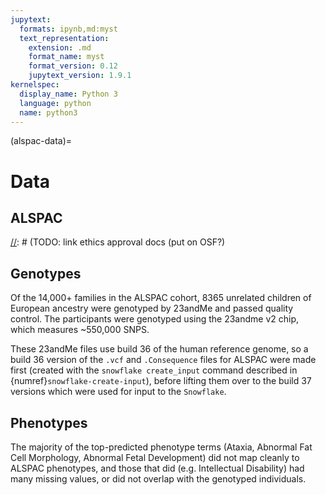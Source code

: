 ```yaml
---
jupytext:
  formats: ipynb,md:myst
  text_representation:
    extension: .md
    format_name: myst
    format_version: 0.12
    jupytext_version: 1.9.1
kernelspec:
  display_name: Python 3
  language: python
  name: python3
---
```


(alspac-data)=
# Data


[//]: # (TODO: Move this to the ALSPAC chapter)
[//]: # (TODO: Further describe the value of the dataset and what it is generally used for)

## ALSPAC




[//]: # (TODO: link ethics approval docs (put on OSF?)

<!--Although the ALSPAC data set is large, it is not very diverse, therefore the 1000 genomes project (Phase 1) genomes were used as a background set.-->

## Genotypes
Of the 14,000+ families in the ALSPAC cohort, 8365 unrelated children of European ancestry were genotyped by 23andMe and passed quality control. 
The participants were genotyped using the 23andme v2 chip, which measures ~550,000 SNPS.

[//]: # (TODO: Fix cross-ref)
[//]: # (TODO: Optional for thesis: Link to reproducible versions of scripts that do this: form_alspac_vcf, form_alspac_consequence)

These 23andMe files use build 36 of the human reference genome, so a build 36 version of the `.vcf` and `.Consequence` files for ALSPAC were made first (created with the `snowflake create_input` command described in {numref}`snowflake-create-input`), before lifting them over to the build 37 versions which were used for input to the `Snowflake`. 


<!--
**Lift-over procedure**
Lifting over VCF files between {ref}`different-builds` was done using the UCSC LiftOver tool.
[//]: # (TODO: Here?? EDA: Number of variants overlap with 1000G)
-->

## Phenotypes

[//]: # (TODO: explain that using the catalogue - and link - ALSPAC phenotypes matching the DcGO phenotypes were chosen for the highest scoring things on a the prototype version. Maybe explain that due to the sensitivity of this to other things, they were not the highest ranking things any more)
[//]: # (TODO: Mapping phenotypes to ALSPAC measurements. Write - was done by hand using the ALSPAC catalogue)


[//]: # (TODO: Rewrite paragraph below:)
The majority of the top-predicted phenotype terms (Ataxia, Abnormal Fat Cell Morphology, Abnormal Fetal Development) did not map cleanly to ALSPAC phenotypes, and those that did (e.g. Intellectual Disability) had many missing values, or did not overlap with the genotyped individuals.

[//]: # (TODO: Cite lack of diversity)

[//]: # (TODO: EDA table: list of phenotypes with missing data)
